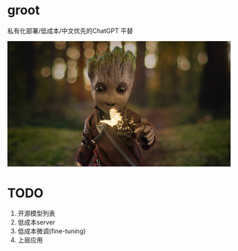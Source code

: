 # groot
私有化部署/低成本/中文优先的ChatGPT 平替

![groot](./assets/groot.jpg)

# TODO
1. 开源模型列表
2. 低成本server
3. 低成本微调(fine-tuning)
4. 上层应用